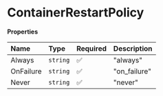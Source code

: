 # ContainerRestartPolicy

**Properties**

| Name      | Type     | Required | Description  |
| :-------- | :------- | :------- | :----------- |
| Always    | `string` | ✅       | "always"     |
| OnFailure | `string` | ✅       | "on_failure" |
| Never     | `string` | ✅       | "never"      |

